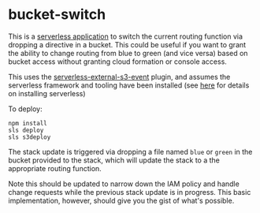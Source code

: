 # bucket-switch

This is a [serverless application](https://serverless.com/) to switch the current routing function via dropping a directive in a bucket. This could be useful if you want to grant the ability to change routing from blue to green (and vice versa) based on bucket access without granting cloud formation or console access.

This uses the [serverless-external-s3-event](https://github.com/matt-filion/serverless-external-s3-event) plugin, and assumes the serverless framework and tooling have been installed (see [here](https://serverless.com/framework/docs/providers/aws/guide/installation/) for details on installing serverless)

To deploy:

````console
npm install
sls deploy
sls s3deploy
````

The stack update is triggered via dropping a file named `blue` or `green` in the bucket provided to the stack, which will update the stack to a the appropriate routing function.

Note this should be updated to narrow down the IAM policy and handle change requests while the previous stack update is in progress. This basic implementation, however, should give you the gist of what's possible.
